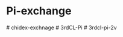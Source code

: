 # Pi-exchange
#   c h i d e x - e x c h n a g e  
 #   3 r d C L - P i  
 #   3 r d c l - p i - 2 v  
 